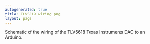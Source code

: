 ```yaml
---
autogenerated: true
title: TLV5618 wiring.png
layout: page
---
```


Schematic of the wiring of the TLV5618 Texas Instruments DAC to an
Arduino.
